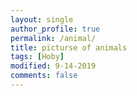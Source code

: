 ```yaml
---
layout: single
author_profile: true
permalink: /animal/
title: picturse of animals
tags: [Hoby]
modified: 9-14-2019
comments: false
---
```






